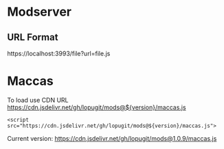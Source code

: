 # Modserver

## URL Format

https://localhost:3993/file?url=file.js

# Maccas

To load use CDN URL 
https://cdn.jsdelivr.net/gh/lopugit/mods@${version}/maccas.js

`<script src="https://cdn.jsdelivr.net/gh/lopugit/mods@${version}/maccas.js">`

Current version:
https://cdn.jsdelivr.net/gh/lopugit/mods@1.0.9/maccas.js